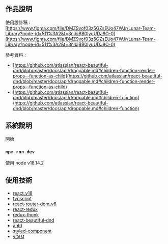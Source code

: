 ## 作品說明

使用設計稿 : [https://www.figma.com/file/DMZ9vof03z5GZsEUo47WJr/Lunar-Team-Library?node-id=511%3A2&t=3nibjBB0IyuUDJ8O-0](https://www.figma.com/file/DMZ9vof03z5GZsEUo47WJr/Lunar-Team-Library?node-id=511%3A2&t=3nibjBB0IyuUDJ8O-0)

參考資料 :

- [https://github.com/atlassian/react-beautiful-dnd/blob/master/docs/api/draggable.md#children-function-render-props--function-as-child](https://github.com/atlassian/react-beautiful-dnd/blob/master/docs/api/draggable.md#children-function-render-props--function-as-child)
- [https://github.com/atlassian/react-beautiful-dnd/blob/master/docs/api/droppable.md#children-function](https://github.com/atlassian/react-beautiful-dnd/blob/master/docs/api/droppable.md#children-function)

## 系統說明

開始

### `npm run dev`

使用 node v18.14.2

## 使用技術

- [react_v18](https://zh-hant.reactjs.org/)
- [typscript](https://www.typescriptlang.org/)
- [react-router-dom_v6](https://reactrouter.com/en/main)
- [react-redux](https://react-redux.js.org/)
- [redux-thunk](https://github.com/reduxjs/redux-thunk)
- [react-beautiful-dnd](https://github.com/atlassian/react-beautiful-dnd)
- [antd](https://ant.design/docs/react/introduce)
- [styled-component](https://styled-components.com/)
- [vitest](https://cn.vitest.dev/api/)